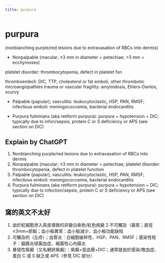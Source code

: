 ```yaml
---
title: purpura
---
```

# purpura

(nonblanching purple/red lesions due to extravasation of RBCs into dermis)

* Nonpalpable (macular; ≤3 mm in diameter = petechiae; >3 mm = ecchymoses)

platelet disorder: thrombocytopenia, defect in platelet fxn

thromboemboli: DIC, TTP, cholesterol or fat emboli, other thrombotic microangiopathies
trauma or vascular fragility: amyloidosis, Ehlers-Danlos, scurvy

* Palpable (papular); vasculitis: leukocytoclastic, HSP, PAN, RMSF; infectious emboli: meningococcemia, bacterial endocarditis

* Purpura fulminans (aka retiform purpura): purpura + hypotension + DIC; typically due to infxn/sepsis, protein C or S deficiency or APS (see section on DIC)


## Explain by ChatGPT

1. Nonblanching purple/red lesions due to extravasation of RBCs into dermis
2. Nonpalpable (macular; ≤3 mm in diameter = petechiae; platelet disorder: thrombocytopenia, defect in platelet function
3. Palpable (papular); vasculitis: leukocytoclastic, HSP, PAN, RMSF; infectious emboli: meningococcemia, bacterial endocarditis
4. Purpura fulminans (aka retiform purpura): purpura + hypotension + DIC; typically due to infection/sepsis, protein C or S deficiency or APS (see section on DIC)

## 窩的英文不太好

1. 由於紅細胞滲入真皮導致的非變白紫色/紅色病變
2.不可觸及（黃斑；直徑≤3mm=瘀點；血小板異常：血小板減少，血小板功能缺陷
3. 可觸及的（丘疹）；血管炎：白細胞破碎性、HSP、PAN、RMSF；感染性栓子：腦膜炎球菌血症、細菌性心內膜炎
4. 暴發性紫癜（又名網狀紫癜）：紫癜+低血壓+DIC；通常是由於感染/敗血症、蛋白 C 或 S 缺乏或 APS（參見 DIC 部分）
